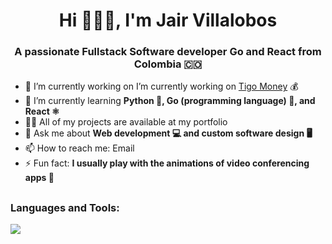 <h1 align="center">Hi 🧑🏾‍💻, I'm Jair Villalobos</h1>
<h3 align="center">A passionate Fullstack Software developer Go and React from Colombia 🇨🇴</h3>

- 🔭 I’m currently working on  I’m currently working on [Tigo Money](https://tigomoney.com/gt/home-gt) 💰
- 🌱 I’m currently learning **Python 🐍, Go (programming language) 🐹, and React ⚛️**
- 👨‍💻 All of my projects are available at my portfolio
- 💬 Ask me about **Web development 💻 and custom software design 🖥️**
- 📫 How to reach me: Email
- ⚡ Fun fact: **I usually play with the animations of video conferencing apps 🎥**

## <h3 align="left">Languages and Tools:</h3>

<p align="left">
  <a href="https://skillicons.dev">
    <img src="https://skillicons.dev/icons?i=docker,fastapi,aws,go,django,python,java,figma,express,angular,sass,nextjs,js,html,css,react,postman,postgresql,linux,nodejs,git,spring,tailwindcss,mysql,qt,sequelize,vscode,wordpress,ts,bootstrap" />
</p>
